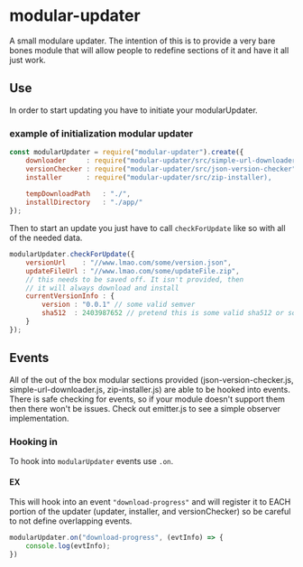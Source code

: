 # modular-updater

A small modulare updater. The intention of this is to provide a very bare bones module that will allow people to redefine sections of it and have it all just work.

## Use

In order to start updating you have to initiate your modularUpdater.

### example of initialization modular updater
```js
const modularUpdater = require("modular-updater").create({
    downloader     : require("modular-updater/src/simple-url-downloader"),
    versionChecker : require("modular-updater/src/json-version-checker"),
    installer      : require("modular-updater/src/zip-installer),
    
    tempDownloadPath   : "./",
    installDirectory   : "./app/"
});
```

Then to start an update you just have to call `checkForUpdate` like so with all of the needed data.
```js
modularUpdater.checkForUpdate({
    versionUrl    : "//www.lmao.com/some/version.json",
    updateFileUrl : "//www.lmao.com/some/updateFile.zip",
    // this needs to be saved off. It isn't provided, then 
    // it will always download and install
    currentVersionInfo : {
        version : "0.0.1" // some valid semver
        sha512  : 2403987652 // pretend this is some valid sha512 or some needed data for your versionChecker
    }
});
```

## Events

All of the out of the box modular sections provided (json-version-checker.js, simple-url-downloader.js, zip-installer.js) are able to be hooked into events.
There is safe checking for events, so if your module doesn't support them then there won't be issues. Check out emitter.js to see a simple observer implementation.

### Hooking in

To hook into `modularUpdater` events use `.on`.

#### EX 

This will hook into an event `"download-progress"` and will register it to EACH portion of the updater (updater, installer, and versionChecker) so be careful to not define overlapping events.
```js
modularUpdater.on("download-progress", (evtInfo) => {
    console.log(evtInfo);
})
```